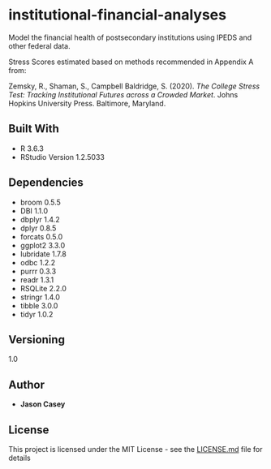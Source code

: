 # institutional-financial-analyses

Model the financial health of postsecondary institutions using IPEDS and other federal data.

Stress Scores estimated based on methods recommended in Appendix A from:

Zemsky, R., Shaman, S., Campbell Baldridge, S. (2020). _The College Stress Test: Tracking Institutional Futures across a Crowded Market_. Johns Hopkins University Press.  Baltimore, Maryland.

## Built With

* R 3.6.3
* RStudio Version 1.2.5033

## Dependencies

* broom     0.5.5
* DBI       1.1.0
* dbplyr    1.4.2
* dplyr     0.8.5
* forcats   0.5.0
* ggplot2   3.3.0
* lubridate 1.7.8
* odbc      1.2.2
* purrr     0.3.3
* readr     1.3.1
* RSQLite   2.2.0
* stringr   1.4.0
* tibble    3.0.0
* tidyr     1.0.2

## Versioning

1.0

## Author

* **Jason Casey**

## License

This project is licensed under the MIT License - see the [LICENSE.md](LICENSE.md) file for details

